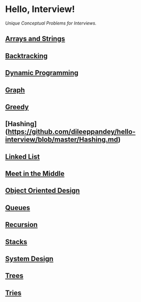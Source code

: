 # Hello, Interview!

*Unique Conceptual Problems for Interviews.*

## [Arrays and Strings](https://github.com/dileeppandey/hello-interview/blob/master/Arrays%20and%20Strings.md)

## [Backtracking](https://github.com/dileeppandey/hello-interview/blob/master/Backtracking.md)

## [Dynamic Programming](https://github.com/dileeppandey/hello-interview/blob/master/Dynamic%20Programming.md)

## [Graph](https://github.com/dileeppandey/hello-interview/blob/master/Graph.md)

## [Greedy](https://github.com/dileeppandey/hello-interview/blob/master/Greedy.md)

## [Hashing] (https://github.com/dileeppandey/hello-interview/blob/master/Hashing.md)

## [Linked List](https://github.com/dileeppandey/hello-interview/blob/master/Linked%20List.md)

## [Meet in the Middle](https://github.com/dileeppandey/hello-interview/blob/master/Meet%20in%20the%20Middle.md)

## [Object Oriented Design](https://github.com/dileeppandey/hello-interview/blob/master/Object%20Oriented%20Design.md)

## [Queues](https://github.com/dileeppandey/hello-interview/blob/master/Queues.md)

## [Recursion](https://github.com/dileeppandey/hello-interview/blob/master/Recursion.md)

## [Stacks](https://github.com/dileeppandey/hello-interview/blob/master/Stacks.md)

## [System Design](https://github.com/dileeppandey/hello-interview/blob/master/System%20Design.md)

## [Trees](https://github.com/dileeppandey/hello-interview/blob/master/Trees.md)

## [Tries](https://github.com/dileeppandey/hello-interview/blob/master/Tries.md)